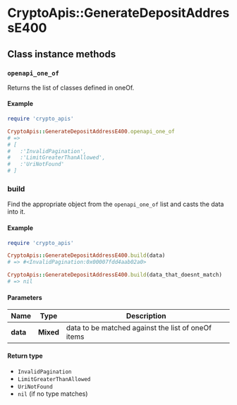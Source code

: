 # CryptoApis::GenerateDepositAddressE400

## Class instance methods

### `openapi_one_of`

Returns the list of classes defined in oneOf.

#### Example

```ruby
require 'crypto_apis'

CryptoApis::GenerateDepositAddressE400.openapi_one_of
# =>
# [
#   :'InvalidPagination',
#   :'LimitGreaterThanAllowed',
#   :'UriNotFound'
# ]
```

### build

Find the appropriate object from the `openapi_one_of` list and casts the data into it.

#### Example

```ruby
require 'crypto_apis'

CryptoApis::GenerateDepositAddressE400.build(data)
# => #<InvalidPagination:0x00007fdd4aab02a0>

CryptoApis::GenerateDepositAddressE400.build(data_that_doesnt_match)
# => nil
```

#### Parameters

| Name | Type | Description |
| ---- | ---- | ----------- |
| **data** | **Mixed** | data to be matched against the list of oneOf items |

#### Return type

- `InvalidPagination`
- `LimitGreaterThanAllowed`
- `UriNotFound`
- `nil` (if no type matches)

